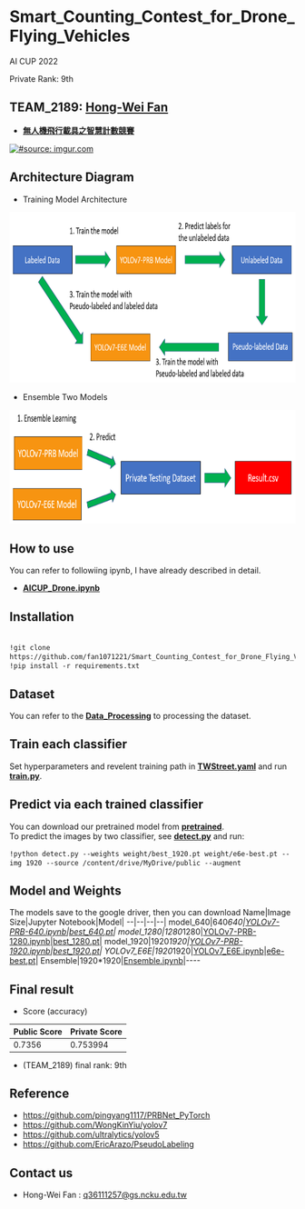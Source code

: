 # Smart_Counting_Contest_for_Drone_Flying_Vehicles
AI CUP 2022
  
Private Rank: 9th
## TEAM_2189: [Hong-Wei Fan](https://github.com/fan1071221)

- [**無人機飛行載具之智慧計數競賽**](https://tbrain.trendmicro.com.tw/Competitions/Details/25)  


<a href="https://tbrain.trendmicro.com.tw/Competitions/Details/25"><img src="https://i.ibb.co/6PtWBSV/competition-image.png" title="#source: imgur.com" /></a>  
## Architecture Diagram
- Training Model Architecture
<img width="750" height="300" src="https://github.com/fan1071221/Smart_Counting_Contest_for_Drone_Flying_Vehicles/blob/main/Architecture_Diagram/Training_Architecture.png" title="#source: imgur.com" />  

- Ensemble Two Models
<img width="750" height="200" src="https://github.com/fan1071221/Smart_Counting_Contest_for_Drone_Flying_Vehicles/blob/main/Architecture_Diagram/Ensemble_Detect.png" title="#source: imgur.com" />


## How to use
You can refer to followiing ipynb, I have already described in detail.  
 - [**AICUP_Drone.ipynb**](https://github.com/fan1071221/Smart_Counting_Contest_for_Drone_Flying_Vehicles/blob/main/AICUP_Drone.ipynb)
## Installation
<pre><code> 
!git clone https://github.com/fan1071221/Smart_Counting_Contest_for_Drone_Flying_Vehicles.git
!pip install -r requirements.txt
</code></pre>


## Dataset  
You can refer to the [**Data_Processing**](https://github.com/fan1071221/Smart_Counting_Contest_for_Drone_Flying_Vehicles/tree/main/Data_Processing) to processing the dataset.  

## Train each classifier  
Set hyperparameters and revelent training path in [**TWStreet.yaml**](https://github.com/fan1071221/Smart_Counting_Contest_for_Drone_Flying_Vehicles/blob/main/prb/data/TWStreet.yaml) and run [**train.py**](https://github.com/fan1071221/Smart_Counting_Contest_for_Drone_Flying_Vehicles/blob/main/prb/train.py).  

## Predict via each trained classifier  
You can download our pretrained model from [**pretrained**](https://drive.google.com/drive/folders/1EchhQHj8jSsg1SAR4GpvZw_OJaNTsT8o?usp=sharing).  
To predict the images by two classifier, see [**detect.py**](https://github.com/fan1071221/Smart_Counting_Contest_for_Drone_Flying_Vehicles/blob/main/prb/detect.py) and run:  
```
!python detect.py --weights weight/best_1920.pt weight/e6e-best.pt --img 1920 --source /content/drive/MyDrive/public --augment
```
## Model and Weights
The models save to the google driver, then you can download
Name|Image Size|Jupyter Notebook|Model|
--|--|--|--|
model_640|640*640|[YOLOv7-PRB-640.ipynb](https://github.com/fan1071221/Smart_Counting_Contest_for_Drone_Flying_Vehicles/blob/main/YOLOv7_PRB_640.ipynb)|[best_640.pt](https://drive.google.com/file/d/1MosJhlmaTHV15oxcR8AjtaLLAaIQuph4/view?usp=sharing)|
model_1280|1280*1280|[YOLOv7-PRB-1280.ipynb](https://github.com/fan1071221/Smart_Counting_Contest_for_Drone_Flying_Vehicles/blob/main/YOLOv7_PRB_1280.ipynb)|[best_1280.pt](https://drive.google.com/file/d/11e78nhtlcH_nhVLBI9tkTpt6ixQUnJI6/view?usp=sharing)|
model_1920|1920*1920|[YOLOv7-PRB-1920.ipynb](https://github.com/fan1071221/Smart_Counting_Contest_for_Drone_Flying_Vehicles/blob/main/YOLOv7_PRB_1920.ipynb)|[best_1920.pt](https://drive.google.com/file/d/1Zrun1Ek_8xsNdzaJT2BdX651vhNT1T4Y/view?usp=sharing)|
YOLOv7_E6E|1920*1920|[YOLOv7_E6E.ipynb](https://github.com/fan1071221/Smart_Counting_Contest_for_Drone_Flying_Vehicles/blob/main/YOLOv7_E6E.ipynb)|[e6e-best.pt](https://drive.google.com/file/d/13IKYlxlzy7zieYJwqqf9Z1Tp-x7xaHUr/view?usp=sharing)|
Ensemble|1920*1920|[Ensemble.ipynb](https://github.com/fan1071221/Smart_Counting_Contest_for_Drone_Flying_Vehicles/blob/main/Ensemble.ipynb)|----

## Final result  
  
- Score (accuracy) 

Public Score|Private Score
-------|-------
0.7356|0.753994
  

- (TEAM_2189) final rank: 9th
     
  

## Reference  
- https://github.com/pingyang1117/PRBNet_PyTorch
- https://github.com/WongKinYiu/yolov7
- https://github.com/ultralytics/yolov5
- https://github.com/EricArazo/PseudoLabeling

## Contact us  
- Hong-Wei Fan : q36111257@gs.ncku.edu.tw  
  



